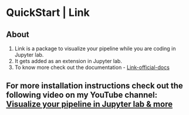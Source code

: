 # QuickStart | Link

## About
1. Link is a package to visualize your pipeline while you are coding in Jupyter lab.
2. It gets added as an extension in Jupyter lab.
3. To know more check out the documentation - [Link-official-docs](https://makinarocks.gitbook.io/link/introduction-to-link)

## For more installation instructions check out the following video on my YouTube channel: [Visualize your pipeline in Jupyter lab & more](https://youtu.be/G0I-B-sONRM)
